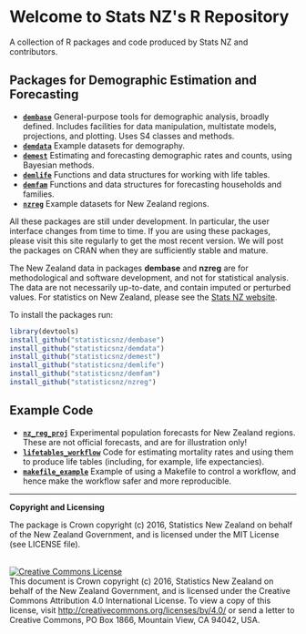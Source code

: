 # Welcome to Stats NZ's R Repository

A collection of R packages and code produced by Stats NZ and contributors.


## Packages for Demographic Estimation and Forecasting

+ [**`dembase`**](https://github.com/StatisticsNZ/dembase) General-purpose tools for demographic analysis, broadly defined.  Includes facilities for data manipulation, multistate models, projections, and plotting.  Uses S4 classes and methods.
+ [**`demdata`**](https://github.com/StatisticsNZ/demdata) Example datasets for demography.
+ [**`demest`**](https://github.com/StatisticsNZ/demest) Estimating and forecasting demographic rates and counts, using Bayesian methods.
+ [**`demlife`**](https://github.com/StatisticsNZ/demlife) Functions and data structures for working with life tables.
+ [**`demfam`**](https://github.com/StatisticsNZ/demfam) Functions and data structures for forecasting households and families.
+ [**`nzreg`**](https://github.com/StatisticsNZ/nzreg) Example datasets for New Zealand regions. 

All these packages are still under development. In particular, the user interface changes from time to time. If you are using these packages, please visit this site regularly to get the most recent version.  We will post the packages on CRAN when they are sufficiently stable and mature.

The New Zealand data in packages **dembase** and **nzreg** are for methodological and software development, and not for statistical analysis. The data are not necessarily up-to-date, and contain imputed or perturbed values.  For statistics on New Zealand, please see the [Stats NZ website](http://www.stats.govt.nz).

To install the packages run:

```r
library(devtools)
install_github("statisticsnz/dembase")
install_github("statisticsnz/demdata")
install_github("statisticsnz/demest")
install_github("statisticsnz/demlife")
install_github("statisticsnz/demfam")
install_github("statisticsnz/nzreg")
```

## Example Code

+ [**`nz_reg_proj`**](https://github.com/StatisticsNZ/nz_reg_proj) Experimental population forecasts for New Zealand regions. These are not official forecasts, and are for illustration only!
+ [**`lifetables_workflow`**](https://github.com/StatisticsNZ/lifetables_workflow) Code for estimating mortality rates and using them to produce life tables (including, for example, life expectancies).
+ [**`makefile_example`**](https://github.com/StatisticsNZ/makefile_example) Example of using a Makefile to control a workflow, and hence make the workflow safer and more reproducible.

-----

__Copyright and Licensing__

The package is Crown copyright (c) 2016, Statistics New Zealand on behalf of the New Zealand Government, and is licensed under the MIT License (see LICENSE file).

<br /><a rel="license" href="http://creativecommons.org/licenses/by/4.0/"><img alt="Creative Commons License" style="border-width:0" src="https://i.creativecommons.org/l/by/4.0/88x31.png" /></a><br />This document is Crown copyright (c) 2016, Statistics New Zealand on behalf of the New Zealand Government, and is licensed under the Creative Commons Attribution 4.0 International License. To view a copy of this license, visit http://creativecommons.org/licenses/by/4.0/ or send a letter to Creative Commons, PO Box 1866, Mountain View, CA 94042, USA.

